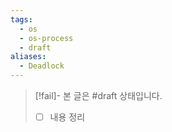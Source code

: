```yaml
---
tags:
  - os
  - os-process
  - draft
aliases:
  - Deadlock
---
```

> [!fail]- 본 글은 #draft 상태입니다.
> - [ ] 내용 정리